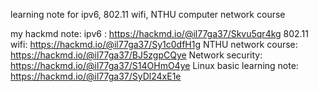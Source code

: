 learning note for ipv6, 802.11 wifi, NTHU computer network course

my hackmd note:
ipv6 : https://hackmd.io/@il77ga37/Skvu5qr4kg
802.11 wifi:  https://hackmd.io/@il77ga37/Sy1c0dfH1g
NTHU network course: https://hackmd.io/@il77ga37/BJ5zgpCQye
Network security: https://hackmd.io/@il77ga37/S14OHmO4ye
Linux basic learning note: https://hackmd.io/@il77ga37/SyDl24xE1e
